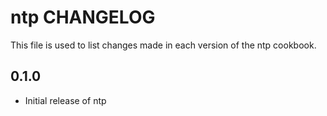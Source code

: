 ntp CHANGELOG
==================

This file is used to list changes made in each version of the ntp cookbook.

0.1.0
-----
- Initial release of ntp

